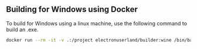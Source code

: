 ## Building for Windows using Docker

To build for Windows using a linux machine, use the following command to build an .exe.

```bash
docker run --rm -it -v .:/project electronuserland/builder:wine /bin/bash -c "yarn && yarn build -w"
```
